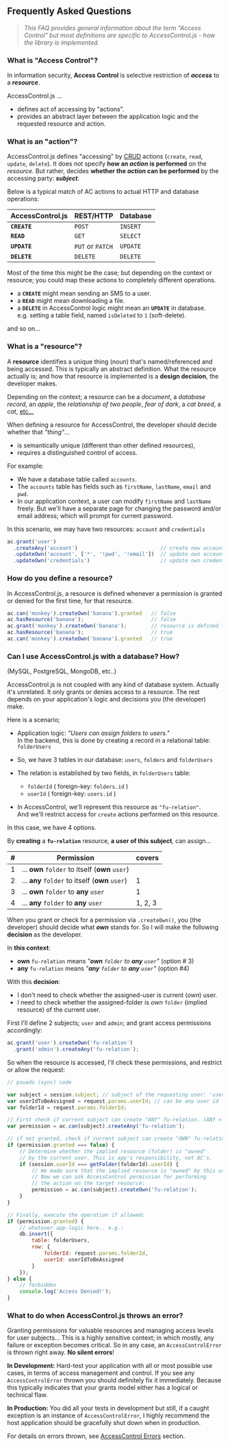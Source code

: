 ## Frequently Asked Questions

> _This FAQ provides general information about the term "Access Control" but most definitions are specific to AccessControl.js - how the library is implemented._

### What is "Access Control"?

In information security, **Access Control** is selective restriction of **_access_** to a **_resource_**. 

AccessControl.js ...
- defines act of accessing by "actions".
- provides an abstract layer between the application logic and the requested resource and action. 

### What is an "action"?

AccessControl.js defines "accessing" by [CRUD][crud] actions (`create`, `read`, `update`, `delete`). It does not specify **how an _action_ is performed** on the _resource_.  But rather, decides **whether the _action_ can be performed** by the accessing party: **_subject_**.

Below is a typical match of AC actions to actual HTTP and database operations:

| AccessControl.js | REST/HTTP         | Database|
| ---------------- | ----------------- | --------|  
| **`CREATE`**     | `POST`            | `INSERT`|  
| **`READ`**       | `GET`             | `SELECT`|  
| **`UPDATE`**     | `PUT` or `PATCH`  | `UPDATE`|  
| **`DELETE`**     | `DELETE`          | `DELETE`|  

Most of the time this might be the case; but depending on the context or resource; you could map these actions to completely different operations.

- a **`CREATE`** might mean sending an SMS to a user.
- a **`READ`** might mean downloading a file.
- a **`DELETE`** in AccessControl logic might mean an **`UPDATE`** in database.  
e.g. setting a table field, named `isDeleted` to `1` (soft-delete).

and so on...

### What is a "resource"?

A **resource** identifies a unique thing (noun) that's named/referenced and being accessed. This is typically an abstract definition. What the resource actually is; and how that resource is implemented is a **design decision**, the developer makes. 

Depending on the context; a resource can be a _document_, a _database record_, an _apple_, the _relationship of two people_, _fear of dark_, a _cat breed_, a _cat_, [etc...][res-examples]

When defining a resource for AccessControl, the developer should decide whether that _"thing"_...
- is semantically unique (different than other defined resources),
- requires a distinguished control of access. 

For example:
- We have a database table called `accounts`.
- The `accounts` table has fields such as `firstName`, `lastName`, `email` and `pwd`.
- In our application context, a user can modify `firstName` and `lastName` freely. But we'll have a separate page for changing the password and/or email address; which will prompt for current password.

In this scenario, we may have two resources: `account` and `credentials`
```js
ac.grant('user')
  .createAny('account')                           // create new account with all attributes
  .updateOwn('account', ['*', '!pwd', '!email'])  // update own account except password and email
  .updateOwn('credentials')                       // update own credentials (password and email)
```

### How do you define a resource?

In AccessControl.js, a resource is defined whenever a permission is granted or denied for the first time, for that resource.

```js
ac.can('monkey').createOwn('banana').granted   // false
ac.hasResource('banana');                      // false
ac.grant('monkey').createOwn('banana');        // resource is defined for the first time
ac.hasResource('banana');                      // true
ac.can('monkey').createOwn('banana').granted   // true
```

### Can I use AccessControl.js with a database? How?
(MySQL,  PostgreSQL, MongoDB, etc..)

AccessControl.js is not coupled with any kind of database system. Actually it's unrelated. It only grants or denies access to a resource. The rest depends on your application's logic and decisions you (the developer) make.

Here is a scenario;
- Application logic: _"Users can assign folders to users."_  
In the backend, this is done by creating a record in a relational  table: `folderUsers` 
- So, we have 3 tables in our database:  `users`, `folders` and `folderUsers` 
- The relation is established by two fields, in `folderUsers` table:
  - `folderId` ( foreign-key: `folders.id` )
  - `userId` ( foreign-key: `users.id` )  

- In AccessControl, we'll represent this resource as `"fu-relation"`.  
And we'll restrict access for `create` actions performed on this resource.

In this case, we have 4 options.  

By **creating** a **`fu-relation`** resource, **a user of this subject**, can assign...

| # | Permission                                     | covers |
| - | -----------------------------------------------| -------|
| 1 | ... **own** `folder` to itself (**own** `user`)|        |
| 2 | ... **any** `folder` to itself (**own** `user`)| 1      |
| 3 | ... **own** `folder` to **any** `user`         | 1      |
| 4 | ... **any** `folder` to **any** `user`         | 1, 2, 3|

When you grant or check for a permission via `.createOwn()`, you (the developer) should decide what **_own_** stands for.  So I will make the following **decision** as the developer.  

In **this context**:
- **own** `fu-relation` means _"**own** `folder` to **any** `user`"_ (option # 3)
- **any** `fu-relation` means _"**any** `folder` to **any** `user`"_ (option #4)

With this **decision**:
- I don't need to check whether the assigned-user is current (_own_) user. 
- I need to check whether the assigned-folder is _own_ `folder` (implied resource) of the current user.

First I'll define 2 subjects; `user` and `admin`; and grant access permissions accordingly:
```js
ac.grant('user').createOwn('fu-relation')
  .grant('admin').createAny('fu-relation');
```
So when the resource is accessed, I'll check these permissions, and restrict or allow the request:
```js
// psuedo (sync) code

var subject = session.subject; // subject of the requesting user: 'user' or 'admin'
var userIdToBeAssigned = request.params.userId; // can be any user id
var folderId = request.params.folderId;

// First check if current subject can create "ANY" fu-relation. (ANY > OWN)
var permission = ac.can(subject).createAny('fu-relation');

// if not granted, check if current subject can create "OWN" fu-relation:
if (permission.granted === false) {
    // Determine whether the implied resource (folder) is "owned" 
    // by the current user. This is app's responsibility, not AC's.
    if (session.userId === getFolder(folderId).userId) {
        // We made sure that the implied resource is "owned" by this user.
        // Now we can ask AccessControl permission for performing 
        // the action on the target resource:
        permission = ac.can(subject).createOwn('fu-relation');
    }
}

// Finally, execute the operation if allowed:
if (permission.granted) {
    // whatever app-logic here.. e.g.:
    db.insert({ 
        table: folderUsers,
        row: { 
            folderId: request.params.folderId, 
            userId: userIdToBeAssigned
        }
    });  
} else {
    // forbidden
    console.log('Access Denied!');
}
```

### What to do when AccessControl.js throws an error?

Granting permissions for valuable resources and managing access levels for user subjects... This is a highly sensitive context; in which mostly, any failure or exception becomes critical. So in any case, an `AccessControlError` is thrown right away. **No silent errors**!

**In Development:**
Hard-test your application with all or most possible use cases, in terms of access management and control. If you see any `AccessControlError` thrown you should definitely fix it immediately. Because this typically indicates that your grants model either has a logical or technical flaw.

**In Production:**
You did all your tests in development but still, if a caught exception is an instance of `AccessControlError`, I highly recommend the host application should be gracefully shut down when in production.  

For details on errors thrown, see [AccessControl Errors][errors] section.


[errors]:http://onury.io/accesscontrol/?content=errors
[ac]:https://en.wikipedia.org/wiki/Access_control
[crud]:https://en.wikipedia.org/wiki/Create,_read,_update_and_delete
[res-examples]:http://stackoverflow.com/a/10883810/112731
